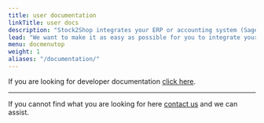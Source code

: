 ```yaml
---
title: user documentation
linkTitle: user docs
description: "Stock2Shop integrates your ERP or accounting system (Sage, SYSPRO, iSync or SAP) with your e-commerce website (WooCommerce, Shopify, Magento or B2B trade store). Streamline your workflow, simplify ordering and free up time to build your business. Find out more!"
lead: "We want to make it as easy as possible for you to integrate your ERP or accounting system and your e-commerce website. That’s why our team at Stock2Shop works with you to create the perfect system and workflow for your business. It’s also why we offer support on email and phone. Here is our documentation list: some general concepts and information on using the Stock2Shop system. You’ll find all the documentation you need to get started, install and configure your applications and understand some key concepts of integration. Any questions? Contact us and we’d be happy to help."
menu: docmenutop
weight: 1
aliases: "/documentation/"
---
```


If you are looking for developer documentation [click here](/developers).

---
If you cannot find what you are looking for here [contact us](/contact-us) and we can assist.
